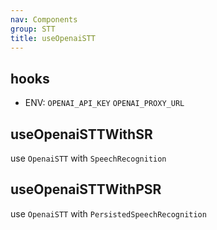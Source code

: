 ```yaml
---
nav: Components
group: STT
title: useOpenaiSTT
---
```


## hooks

- ENV: `OPENAI_API_KEY` `OPENAI_PROXY_URL`

<code src="./demos/index.tsx" nopadding></code>

## useOpenaiSTTWithSR

use `OpenaiSTT` with `SpeechRecognition`

<code src="./demos/OpenaiSTTWithSR.tsx" nopadding></code>

## useOpenaiSTTWithPSR

use `OpenaiSTT` with `PersistedSpeechRecognition`

<code src="./demos/OpenaiSTTWithPSR.tsx" nopadding></code>
